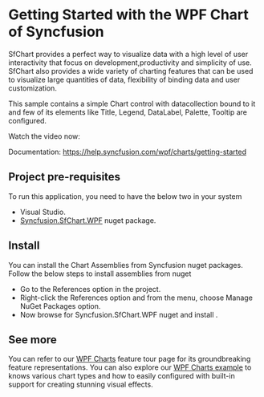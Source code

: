# Getting Started with the WPF Chart of Syncfusion
SfChart provides a perfect way to visualize data with a high level of user interactivity that focus on development,productivity and simplicity of use. SfChart also provides a wide variety of charting features that can be used to visualize large quantities of data, flexibility of binding data and user customization.

This sample contains a simple Chart control with datacollection bound to it and few of its elements like Title, Legend, DataLabel, Palette, Tooltip are configured.

Watch the video now:  

Documentation: https://help.syncfusion.com/wpf/charts/getting-started

## Project pre-requisites
To run this application, you need to have the below two in your system
*	Visual Studio.
*	[Syncfusion.SfChart.WPF](https://www.nuget.org/packages/Syncfusion.SfChart.WPF/) nuget package.

## Install
You can install the Chart Assemblies from Syncfusion nuget packages. Follow the below steps to install assemblies from nuget
*	Go to the References option in the project.
*	Right-click the References option and from the menu, choose Manage NuGet Packages option.
*	Now browse for Syncfusion.SfChart.WPF nuget and install .

## See more

You can refer to our [WPF Charts](https://www.syncfusion.com/wpf-controls/charts?_gl=1*1m2hzo7*_ga*mziymta2oteumty4njazntewmg..*_ga_wc4jkkphh0*mty5mjmzmzyyms4ymzcums4xnjkymzmznjq0ljm3ljauma..*_ga_41j4hfmx1j*mty5mjmzmzyyms40ny4xlje2otizmzm2ndqumc4wlja.) feature tour page for its groundbreaking feature representations. You can also explore our [WPF Charts example](https://github.com/syncfusion/wpf-demos) to knows various chart types and how to easily configured with built-in support for creating stunning visual effects.
